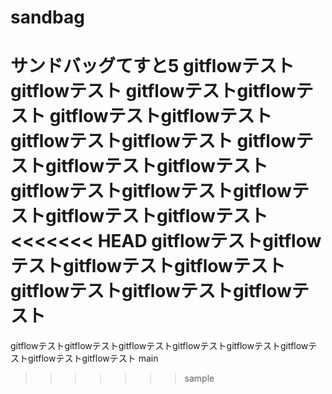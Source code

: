 # sandbag
サンドバッグてすと5
gitflowテスト
gitflowテスト
gitflowテストgitflowテスト
gitflowテストgitflowテストgitflowテストgitflowテスト
gitflowテストgitflowテストgitflowテストgitflowテストgitflowテストgitflowテストgitflowテストgitflowテスト
<<<<<<< HEAD
gitflowテストgitflowテストgitflowテストgitflowテストgitflowテストgitflowテストgitflowテスト
=======
gitflowテストgitflowテストgitflowテストgitflowテストgitflowテストgitflowテストgitflowテストgitflowテスト
main
>>>>>>> sample

